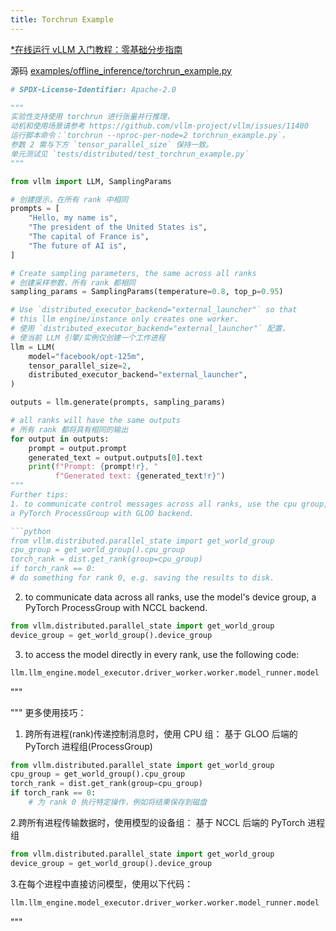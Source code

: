 ```yaml
---
title: Torchrun Example
---
```


[*在线运行 vLLM 入门教程：零基础分步指南](https://openbayes.com/console/public/tutorials/rXxb5fZFr29?utm_source=vLLM-CNdoc&utm_medium=vLLM-CNdoc-V1&utm_campaign=vLLM-CNdoc-V1-25ap)

源码 [examples/offline_inference/torchrun_example.py](https://github.com/vllm-project/vllm/blob/main/examples/offline_inference/torchrun_example.py)

```python
# SPDX-License-Identifier: Apache-2.0

"""
实验性支持使用 torchrun 进行张量并行推理，
动机和使用场景请参考 https://github.com/vllm-project/vllm/issues/11400
运行脚本命令：`torchrun --nproc-per-node=2 torchrun_example.py`，
参数 2 需与下方 `tensor_parallel_size` 保持一致。
单元测试见 `tests/distributed/test_torchrun_example.py`
"""

from vllm import LLM, SamplingParams

# 创建提示，在所有 rank 中相同
prompts = [
    "Hello, my name is",
    "The president of the United States is",
    "The capital of France is",
    "The future of AI is",
]

# Create sampling parameters, the same across all ranks
# 创建采样参数，所有 rank 都相同
sampling_params = SamplingParams(temperature=0.8, top_p=0.95)

# Use `distributed_executor_backend="external_launcher"` so that
# this llm engine/instance only creates one worker.
# 使用 `distributed_executor_backend="external_launcher"` 配置，
# 使当前 LLM 引擎/实例仅创建一个工作进程
llm = LLM(
    model="facebook/opt-125m",
    tensor_parallel_size=2,
    distributed_executor_backend="external_launcher",
)

outputs = llm.generate(prompts, sampling_params)

# all ranks will have the same outputs
# 所有 rank 都将具有相同的输出
for output in outputs:
    prompt = output.prompt
    generated_text = output.outputs[0].text
    print(f"Prompt: {prompt!r}, "
          f"Generated text: {generated_text!r}")
"""
Further tips:
1. to communicate control messages across all ranks, use the cpu group,
a PyTorch ProcessGroup with GLOO backend.

```python
from vllm.distributed.parallel_state import get_world_group
cpu_group = get_world_group().cpu_group
torch_rank = dist.get_rank(group=cpu_group)
if torch_rank == 0:
# do something for rank 0, e.g. saving the results to disk.
```
2. to communicate data across all ranks, use the model's device group,
a PyTorch ProcessGroup with NCCL backend.
```python
from vllm.distributed.parallel_state import get_world_group
device_group = get_world_group().device_group
```
3. to access the model directly in every rank, use the following code:
```python
llm.llm_engine.model_executor.driver_worker.worker.model_runner.model
```
"""

"""
更多使用技巧：
1. 跨所有进程(rank)传递控制消息时，使用 CPU 组：
   基于 GLOO 后端的 PyTorch 进程组(ProcessGroup)
```python
from vllm.distributed.parallel_state import get_world_group
cpu_group = get_world_group().cpu_group
torch_rank = dist.get_rank(group=cpu_group)
if torch_rank == 0:
    # 为 rank 0 执行特定操作，例如将结果保存到磁盘
```
2.跨所有进程传输数据时，使用模型的设备组：
基于 NCCL 后端的 PyTorch 进程组
```python
from vllm.distributed.parallel_state import get_world_group
device_group = get_world_group().device_group
```
3.在每个进程中直接访问模型，使用以下代码：
```python
llm.llm_engine.model_executor.driver_worker.worker.model_runner.model
```
"""
```
